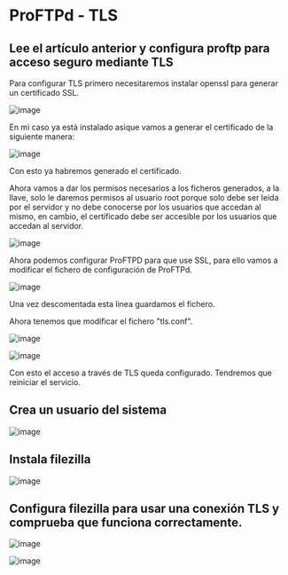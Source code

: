 # ProFTPd - TLS

## Lee el artículo anterior y configura proftp para acceso seguro mediante TLS

Para configurar TLS primero necesitaremos instalar openssl para generar un certificado SSL.

![image](https://github.com/DaniMa02/SREI-2-ASIR/assets/47284389/b24ac227-a25d-43a7-b96f-87c6b01a90ea)

En mi caso ya está instalado asique vamos a generar el certificado de la siguiente manera:

![image](https://github.com/DaniMa02/SREI-2-ASIR/assets/47284389/e6b5904c-2053-4a9b-bf1e-7120529543e1)

Con esto ya habremos generado el certificado.

Ahora vamos a dar los permisos necesarios a los ficheros generados, a la llave, solo le daremos permisos al usuario root porque solo debe ser leida por el servidor y no debe conocerse por los usuarios que accedan al mismo, en cambio, el certificado debe ser accesible por los usuarios que accedan al servidor.

![image](https://github.com/DaniMa02/SREI-2-ASIR/assets/47284389/cf345151-0696-4277-adb2-a6fc67e5f33e)

Ahora podemos configurar ProFTPD para que use SSL, para ello vamos a modificar el fichero de configuración de ProFTPd.

![image](https://github.com/DaniMa02/SREI-2-ASIR/assets/47284389/cebed643-f02f-4e5e-9058-789f90bcdbed)

Una vez descomentada esta linea guardamos el fichero.

Ahora tenemos que modificar el fichero "tls.conf".

![image](https://github.com/DaniMa02/SREI-2-ASIR/assets/47284389/08d0f58b-2482-4a68-b3f2-c6eeedc1fe79)

![image](https://github.com/DaniMa02/SREI-2-ASIR/assets/47284389/8f6b2a26-fea9-4c18-b3bf-e26b485b0af1)

Con esto el acceso a través de TLS queda configurado. Tendremos que reiniciar el servicio.

## Crea un usuario del sistema

![image](https://github.com/DaniMa02/SREI-2-ASIR/assets/47284389/2ef578a7-0728-4b3b-8b9e-78dbbe625188)

## Instala filezilla

![image](https://github.com/DaniMa02/SREI-2-ASIR/assets/47284389/5065d556-1a1e-41bd-8c11-ae6127c6a541)

## Configura filezilla para usar una conexión TLS y comprueba que funciona correctamente.

![image](https://github.com/DaniMa02/SREI-2-ASIR/assets/47284389/a5ebb621-db44-4802-bac5-ddc278375416)

![image](https://github.com/DaniMa02/SREI-2-ASIR/assets/47284389/032b8bff-e863-44c2-b7f0-ff5881ac0849)

